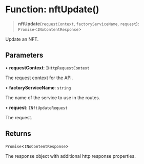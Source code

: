 # Function: nftUpdate()

> **nftUpdate**(`requestContext`, `factoryServiceName`, `request`): `Promise`\<`INoContentResponse`\>

Update an NFT.

## Parameters

• **requestContext**: `IHttpRequestContext`

The request context for the API.

• **factoryServiceName**: `string`

The name of the service to use in the routes.

• **request**: `INftUpdateRequest`

The request.

## Returns

`Promise`\<`INoContentResponse`\>

The response object with additional http response properties.
